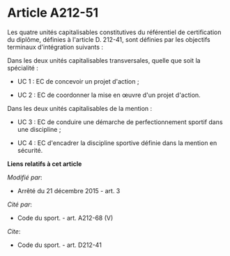 # Article A212-51

Les quatre unités capitalisables constitutives du référentiel de certification du diplôme, définies à l'article D. 212-41,
sont définies par les objectifs terminaux d'intégration suivants : 

Dans les deux unités capitalisables transversales, quelle que soit la spécialité :

- UC 1 : EC de concevoir un projet d'action ;

- UC 2 : EC de coordonner la mise en œuvre d'un projet d'action. 

Dans les deux unités capitalisables de la mention :

- UC 3 : EC de conduire une démarche de perfectionnement sportif dans une discipline ;

- UC 4 : EC d'encadrer la discipline sportive définie dans la mention en sécurité.

**Liens relatifs à cet article**

_Modifié par_:

  - Arrêté du 21 décembre 2015 - art. 3

_Cité par_:

  - Code du sport. - art. A212-68 (V)

_Cite_:

  - Code du sport. - art. D212-41
